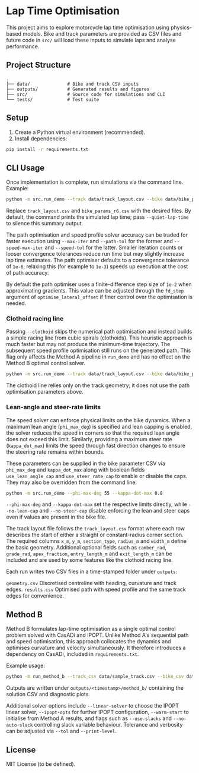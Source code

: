 # Lap Time Optimisation

This project aims to explore motorcycle lap time optimisation using physics-based models. Bike and track parameters are provided as CSV files and future code in `src/` will load these inputs to simulate laps and analyse performance.

## Project Structure

```
.
├── data/              # Bike and track CSV inputs
├── outputs/           # Generated results and figures
├── src/               # Source code for simulations and CLI
└── tests/             # Test suite
```

## Setup

1. Create a Python virtual environment (recommended).
2. Install dependencies:

```bash
pip install -r requirements.txt
```

## CLI Usage

Once implementation is complete, run simulations via the command line. Example:

```bash
python -m src.run_demo --track data/track_layout.csv --bike data/bike_params_r6.csv
```

Replace `track_layout.csv` and `bike_params_r6.csv` with the desired files. By
default, the command prints the simulated lap time; pass `--quiet-lap-time` to
silence this summary output.

The path optimisation and speed profile solver accuracy can be traded for
faster execution using `--max-iter` and `--path-tol` for the former and
`--speed-max-iter` and `--speed-tol` for the latter. Smaller iteration counts or
looser convergence tolerances reduce run time but may slightly increase lap
time estimates. The path optimiser defaults to a convergence tolerance of
`1e-6`; relaxing this (for example to `1e-3`) speeds up execution at the cost of
path accuracy.

By default the path optimiser uses a finite-difference step size of `1e-2` when
approximating gradients. This value can be adjusted through the `fd_step`
argument of `optimise_lateral_offset` if finer control over the optimisation is
needed.

### Clothoid racing line

Passing `--clothoid` skips the numerical path optimisation and instead builds a
simple racing line from cubic spirals (clothoids). This heuristic approach is
much faster but may not produce the minimum‑time trajectory. The subsequent
speed profile optimisation still runs on the generated path. This flag only
affects the Method A pipeline in ``run_demo`` and has no effect on the Method B
optimal control solver.

```bash
python -m src.run_demo --track data/track_layout.csv --bike data/bike_params_r6.csv --clothoid
```

The clothoid line relies only on the track geometry; it does not use the path
optimisation parameters above.

### Lean-angle and steer-rate limits

The speed solver can enforce physical limits on the bike dynamics. When a
maximum lean angle (``phi_max_deg``) is specified and lean capping is enabled,
the solver reduces the speed in corners so that the required lean angle does not
exceed this limit. Similarly, providing a maximum steer rate (``kappa_dot_max``)
limits the speed through fast direction changes to ensure the steering rate
remains within bounds.

These parameters can be supplied in the bike parameter CSV via
``phi_max_deg`` and ``kappa_dot_max`` along with boolean fields
``use_lean_angle_cap`` and ``use_steer_rate_cap`` to enable or disable the caps.
They may also be overridden from the command line:

```bash
python -m src.run_demo --phi-max-deg 55 --kappa-dot-max 0.8
```

``--phi-max-deg`` and ``--kappa-dot-max`` set the respective limits directly,
while ``--no-lean-cap`` and ``--no-steer-cap`` disable enforcing the lean and
steer caps even if values are present in the bike file.

The track layout file follows the ``track_layout.csv`` format where each row
describes the start of either a straight or constant-radius corner section. The
required columns ``x_m``, ``y_m``, ``section_type``, ``radius_m`` and ``width_m``
define the basic geometry. Additional optional fields such as ``camber_rad``,
``grade_rad``, ``apex_fraction``, ``entry_length_m`` and ``exit_length_m`` can be
included and are used by some features like the clothoid racing line.

Each run writes two CSV files in a time-stamped folder under ``outputs``:

``geometry.csv``
    Discretised centreline with heading, curvature and track edges.
``results.csv``
    Optimised path with speed profile and the same track edges for
    convenience.

## Method B

Method B formulates lap-time optimisation as a single optimal control problem
solved with CasADi and IPOPT. Unlike Method A's sequential path and speed
optimisation, this approach collocates the dynamics and optimises curvature and
velocity simultaneously. It therefore introduces a dependency on CasADi,
included in ``requirements.txt``.

Example usage:

```bash
python -m run_method_b --track_csv data/sample_track.csv --bike_csv data/bike_params.csv --ds 0.5
```

Outputs are written under ``outputs/<timestamp>/method_b/`` containing the
solution CSV and diagnostic plots.

Additional solver options include ``--linear-solver`` to choose the IPOPT linear
solver, ``--ipopt-opts`` for further IPOPT configuration, ``--warm-start`` to
initialise from Method A results, and flags such as ``--use-slacks`` and
``--no-auto-slack`` controlling slack variable behaviour. Tolerance and
verbosity can be adjusted via ``--tol`` and ``--print-level``.

## License

MIT License (to be defined).

